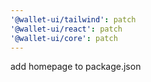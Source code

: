 ```yaml
---
'@wallet-ui/tailwind': patch
'@wallet-ui/react': patch
'@wallet-ui/core': patch
---
```


add homepage to package.json
